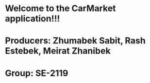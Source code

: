 # Welcome to the CarMarket application!!!
# Producers: Zhumabek Sabit, Rash Estebek, Meirat Zhanibek
# Group: SE-2119
